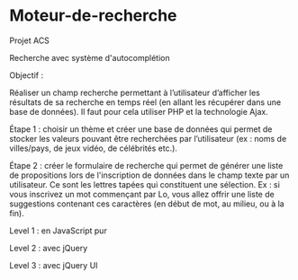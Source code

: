 # Moteur-de-recherche
Projet ACS

Recherche avec système d'autocomplétion

Objectif :

Réaliser un champ recherche permettant à l’utilisateur d’afficher les résultats de sa recherche en temps réel (en allant les récupérer dans une base de données). Il faut pour cela utiliser PHP et la technologie Ajax.

Étape 1 : choisir un thème et créer une base de données qui permet de stocker les valeurs pouvant être recherchées par l’utilisateur (ex : noms de villes/pays, de jeux vidéo, de célébrités etc.).

Étape 2 : créer le formulaire de recherche qui permet de générer une liste de propositions lors de l'inscription de données dans le champ texte par un utilisateur. Ce sont les lettres tapées qui constituent une sélection. Ex : si vous inscrivez un mot commençant par Lo, vous allez offrir une liste de suggestions contenant ces caractères (en début de mot, au milieu, ou à la fin).

Level 1 : en JavaScript pur

Level 2 : avec jQuery

Level 3 : avec jQuery UI
